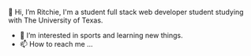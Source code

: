 👋 Hi, I’m Ritchie, I'm a student full stack web developer student studying with The University of Texas.
- 👀 I’m interested in sports and learning new things.
- 📫 How to reach me ...

<!---
xRitchie91/xRitchie91 is a ✨ special ✨ repository because its `README.md` (this file) appears on your GitHub profile.
You can click the Preview link to take a look at your changes.
--->
